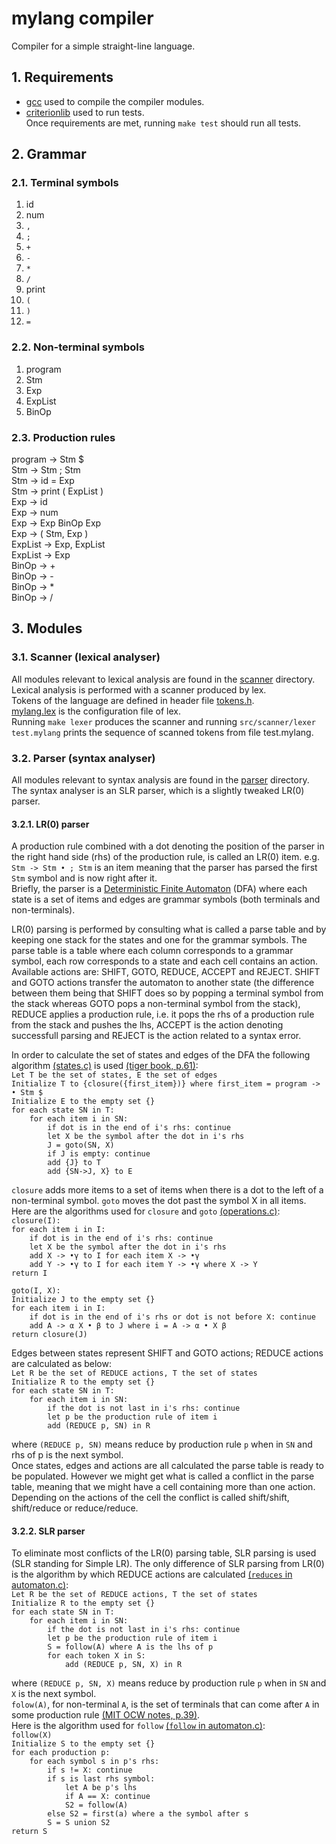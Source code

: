 # mylang compiler  
Compiler for a simple straight-line language.
## 1. Requirements
- [gcc](https://gcc.gnu.org/) used to compile the compiler modules.
- [criterionlib](https://github.com/Snaipe/Criterion) used to run tests.  
Once requirements are met, running `make test` should run all tests.

## 2. Grammar

### 2.1. Terminal symbols
1) id
2) num
3) `,`
4) `;`
5) `+`
6) `-`
7) `*`
8) `/`
9) print
10) `(`
11) `)`
12) `=`

### 2.2. Non-terminal symbols
1) program
2) Stm
3) Exp
4) ExpList
5) BinOp  

### 2.3. Production rules
program -> Stm $  
Stm -> Stm ; Stm  
Stm -> id = Exp  
Stm -> print ( ExpList )  
Exp -> id  
Exp -> num  
Exp -> Exp BinOp Exp  
Exp -> ( Stm, Exp )  
ExpList -> Exp, ExpList  
ExpList -> Exp  
BinOp -> +  
BinOp -> -  
BinOp -> *  
BinOp -> /  

## 3. Modules

### 3.1. Scanner (lexical analyser)
All modules relevant to lexical analysis are found in the [scanner](https://github.com/Maxcode123/mylang/tree/main/src/scanner) directory.  
Lexical analysis is performed with a scanner produced by lex.  
Tokens of the language are defined in header file [tokens.h](https://github.com/Maxcode123/mylang/blob/main/src/scanner/tokens.h).  
[mylang.lex](https://github.com/Maxcode123/mylang/blob/main/src/scanner/mylang.lex) is the configuration file of lex.  
Running `make lexer` produces the scanner and running `src/scanner/lexer test.mylang` prints the sequence of scanned tokens from file test.mylang.  

### 3.2. Parser (syntax analyser)
All modules relevant to syntax analysis are found in the [parser](https://github.com/Maxcode123/mylang/tree/main/src/parser) directory.  
The syntax analyser is an SLR parser, which is a slightly tweaked LR(0) parser.
#### 3.2.1. LR(0) parser
A production rule combined with a dot denoting the position of the parser in the right hand side (rhs) of the production rule, is called an LR(0) item. e.g. `Stm -> Stm • ; Stm` is an item meaning that the parser has parsed the first `Stm` symbol and is now right after it.  
Briefly, the parser is a [Deterministic Finite Automaton](https://en.wikipedia.org/wiki/Deterministic_finite_automaton) (DFA) where each state is a set of items and edges are grammar symbols (both terminals and non-terminals).  

LR(0) parsing is performed by consulting what is called a parse table and by keeping one stack for the states and one for the grammar symbols. The parse table is a table where each column corresponds to a grammar symbol, each row corresponds to a state and each cell contains an action. Available actions are: SHIFT, GOTO, REDUCE, ACCEPT and REJECT. SHIFT and GOTO actions transfer the automaton to another state (the difference between them being that SHIFT does so by popping a terminal symbol from the stack whereas GOTO pops a non-terminal symbol from the stack), REDUCE applies a production rule, i.e. it pops the rhs of a production rule from the stack and pushes the lhs, ACCEPT is the action denoting successfull parsing and REJECT is the action related to a syntax error.  

In order to calculate the set of states and edges of the DFA the following algorithm [(states.c)](https://github.com/Maxcode123/mylang/blob/main/src/parser/states.c) is used [(tiger book, p.61)](https://www.goodreads.com/book/show/1190651.Modern_Compiler_Implementation_in_C?from_search=true&from_srp=true&qid=uuB0dsJUgw&rank=1):  
`Let T be the set of states, E the set of edges`  
`Initialize T to {closure({first_item})} where first_item = program -> • Stm $`  
`Initialize E to the empty set {}`  
`for each state SN in T:`  
`    for each item i in SN:`  
`        if dot is in the end of i's rhs: continue`  
`        let X be the symbol after the dot in i's rhs`  
`        J = goto(SN, X)`  
`        if J is empty: continue`  
`        add {J} to T`  
`        add {SN->J, X} to E`  

`closure` adds more items to a set of items when there is a dot to the left of a non-terminal symbol. `goto` moves the dot past the symbol X in all items.  
Here are the algorithms used for `closure` and `goto` [(operations.c)](https://github.com/Maxcode123/mylang/blob/main/src/parser/operations.c):  
`closure(I):`  
`for each item i in I:`  
`    if dot is in the end of i's rhs: continue`  
`    let X be the symbol after the dot in i's rhs`  
`    add X -> •γ to I for each item X -> •γ`  
`    add Y -> •γ to I for each item Y -> •γ where X -> Y`  
`return I`  

`goto(I, X):`  
`Initialize J to the empty set {}`  
`for each item i in I:`   
`    if dot is in the end of i's rhs or dot is not before X: continue`  
`    add A -> α X • β to J where i = A -> α • X β`  
`return closure(J)`  

Edges between states represent SHIFT and GOTO actions; REDUCE actions are calculated as below:  
`Let R be the set of REDUCE actions, T the set of states`  
`Initialize R to the empty set {}`  
`for each state SN in T:`  
`    for each item i in SN:`  
`        if the dot is not last in i's rhs: continue`  
`        let p be the production rule of item i`  
`        add (REDUCE p, SN) in R`  

where `(REDUCE p, SN)` means reduce by production rule `p` when in `SN` and rhs of p is the next symbol.   
Once states, edges and actions are all calculated the parse table is ready to be populated. However we might get what is called a conflict in the parse table, meaning that we might have a cell containing more than one action. Depending on the actions of the cell the conflict is called shift/shift, shift/reduce or reduce/reduce.

#### 3.2.2. SLR parser
To eliminate most conflicts of the LR(0) parsing table, SLR parsing is used (SLR standing for Simple LR). The only difference of SLR parsing from LR(0) is the algorithm by which REDUCE actions are calculated [(`reduces` in automaton.c)](https://github.com/Maxcode123/mylang/blob/main/src/parser/automaton.c):  
`Let R be the set of REDUCE actions, T the set of states`  
`Initialize R to the empty set {}`  
`for each state SN in T:`  
`    for each item i in SN:`  
`        if the dot is not last in i's rhs: continue`  
`        let p be the production rule of item i`  
`        S = follow(A) where A is the lhs of p`  
`        for each token X in S:`  
`            add (REDUCE p, SN, X) in R`  

where `(REDUCE p, SN, X)` means reduce by production rule `p` when in `SN` and `X` is the next symbol.  
`folow(A)`, for non-terminal `A`, is the set of terminals that can come after `A` in some production rule [(MIT OCW notes, p.39)](https://ocw.mit.edu/courses/6-035-computer-language-engineering-spring-2010/resources/mit6_035s10_lec03b/).  
Here is the algorithm used for `follow` [(`follow` in automaton.c)](https://github.com/Maxcode123/mylang/blob/main/src/parser/automaton.c):  
`follow(X)`  
`Initialize S to the empty set {}`  
`for each production p:`  
`    for each symbol s in p's rhs:`  
`        if s != X: continue`  
`        if s is last rhs symbol:`  
`            let A be p's lhs`  
`            if A == X: continue`  
`            S2 = follow(A)`  
`        else S2 = first(a) where a the symbol after s`  
`        S = S union S2`  
`return S`  

